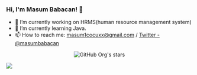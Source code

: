 ### Hi, I'm Masum Babacan! 👋

- 🔭 I’m currently working on HRMS(human resource management system)
- 🌱 I’m currently learning Java.
- 📫 How to reach me: masum1cocuxx@gmail.com / [Twitter - @masumbabacan](https://twitter.com/masumbabacan)


<p align="center">
<img alt="GitHub Org's stars" src="https://img.shields.io/github/stars/masumbabacan?color=red&label=stars&logo=github&style=for-the-badge">
</p>

<img src ="https://github-readme-stats.vercel.app/api?username=masumbabacan&&show_icons=true&title_color=dddddd&icon_color=000000&text_color=dddddd&bg_color=282828">
